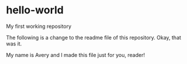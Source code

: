 # hello-world
My first working repository

The following is a change to the readme file of this repository.  Okay, that was it.

My name is Avery and I made this file just for you, reader!
